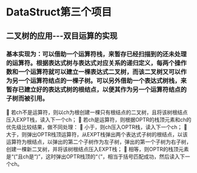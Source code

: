 # DataStruct第三个项目
## 二叉树的应用---双目运算的实现
### 基本实现为：可以借助一个运算符栈，来暂存已经扫描到的还未处理的运算符。根据表达式树与表达式对应关系的递归定义，每两个操作数和一个运算符就可以建立一棵表达式二叉树，而该二叉树又可以作为另一个运算符结点的一棵子树。可以另外借助一个表达式树栈，来暂存已建立好的表达式树的根结点，以便其作为另一个运算符结点的子树而被引用。
	若ch不是运算符，则以ch为根创建一棵只有根结点的二叉树，且将该树根结点压入EXPT栈，读入下一个ch；
	若ch是运算符，则根据OPTR的栈顶元素和ch的优先级比较结果，做不同处理：
	小于，则ch压入OPTR栈，读入下一个ch；
	大于，则弹出OPTR栈顶运算符，从EXPT栈弹出两个表达式子树的根结点，以该运算符为根结点，以弹出的第二个子树作为左子树，弹出的第一个子树为右子树，创建一棵新二叉树，并将该树根结点压入EXPT栈；
	相等，则OPTR的栈顶元素是“(”且ch是“)”，这时弹出OPTR栈顶的“（”，相当于括号匹配成功，然后读入下一个ch。

